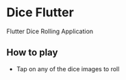 # Dice Flutter

Flutter Dice Rolling Application

## How to play
- Tap on any of the dice images to roll